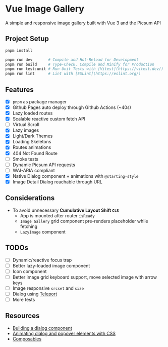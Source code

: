 # Vue Image Gallery 

A simple and responsive image gallery built with Vue 3 and the Picsum API

## Project Setup

```sh
pnpm install

pnpm run dev       # Compile and Hot-Reload for Development
pnpm run build     # Type-Check, Compile and Minify for Production
pnpm run test:unit # Run Unit Tests with [Vitest](https://vitest.dev/)
pnpm run lint      # Lint with [ESLint](https://eslint.org/)
```

## Features 

- [x] `pnpm` as package manager
- [x] Github Pages auto deploy through Github Actions (~40s)
- [x] Lazy loaded routes
- [x] Scalable reactive custom fetch API
- [ ] Virtual Scroll
- [x] Lazy images
- [x] Light/Dark Themes
- [x] Loading Skeletons
- [x] Routes animations
- [x] 404 Not Found Route
- [ ] Smoke tests
- [ ] Dynamic Picsum API requests
- [ ] WAI-ARIA compliant
- [x] Native Dialog component + animations with `@starting-style`
- [x] Image Detail Dialog reachable through URL

## Considerations

- To avoid unnecessary **Cumulative Layout Shift `CLS`**
  - App is mounted after router `isReady`
  - `Image Gallery` grid component pre-renders placeholder while fetching
  - `LazyImage` component 

## TODOs

- [ ] Dynamic/reactive focus trap
- [ ] Better lazy-loaded image component
- [ ] Icon component
- [ ] Better image grid keyboard support, move selected image with arrow keys
- [ ] Image responsive `srcset` and `size`
- [ ] Dialog using [Teleport](https://vuejs.org/guide/built-ins/teleport)
- [ ] More tests

## Resources

- [Building a dialog component](https://web.dev/articles/building/a-dialog-component)
- [Animating dialog and popover elements with CSS](https://blog.logrocket.com/animating-dialog-popover-elements-css-starting-style/)
- [Composables ](https://vuejs.org/guide/reusability/composables#accepting-reactive-state)
